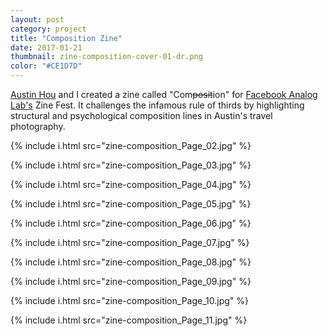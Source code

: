 ```yaml
---
layout: post
category: project
title: "Composition Zine"
date: 2017-01-21
thumbnail: zine-composition-cover-01-dr.png
color: "#CE1D7D"
---
```


[Austin Hou](https://ayh.io/) and I created a zine called "Com~~posit~~ion" for [Facebook Analog Lab's](https://www.facebook.com/analoglab/) Zine Fest. It challenges the infamous rule of thirds by highlighting structural and psychological composition lines in Austin's travel photography.

{% include i.html src="zine-composition_Page_02.jpg" %}

{% include i.html src="zine-composition_Page_03.jpg" %}

{% include i.html src="zine-composition_Page_04.jpg" %}

{% include i.html src="zine-composition_Page_05.jpg" %}

{% include i.html src="zine-composition_Page_06.jpg" %}

{% include i.html src="zine-composition_Page_07.jpg" %}

{% include i.html src="zine-composition_Page_08.jpg" %}

{% include i.html src="zine-composition_Page_09.jpg" %}

{% include i.html src="zine-composition_Page_10.jpg" %}

{% include i.html src="zine-composition_Page_11.jpg" %}
